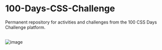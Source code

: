 # 100-Days-CSS-Challenge
Permanent repository for activities and challenges from the 100 CSS Days Challenge platform.<br><br>

![image](https://github.com/user-attachments/assets/5f764ae7-b8dc-4b05-ae2d-73ba0f20e80f)

